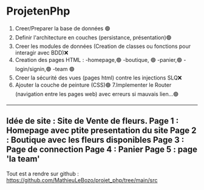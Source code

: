 # ProjetenPhp






1. Creer/Preparer la base de données 🟢
2. Definir l'architecture en couches (persistance, présentation)🟢
3. Creer les modules de données (Creation de classes ou fonctions pour interagir avec BDD)❌
4. Creation des pages HTML :
    -homepage,🟢
    -boutique, 🟢
    -panier,🟢
    -login/signin,🟢
    -team 🟢
5. Creer la sécurité des vues (pages html) contre les injections SLQ❌
6. Ajouter la couche de peinture (CSS)🟢
7.Implementer le Router (navigation entre les pages web) avec erreurs si mauvais lien...🟢
-----------------------------------------------------------------------------------------------------
Idée de site : Site de Vente de fleurs. 
Page 1 : Homepage avec ptite presentation du site
Page 2 : Boutique avec les fleurs disponibles
Page 3 : Page de connection 
Page 4 : Panier 
Page 5 : page 'la team'
------------------------------------------------------------------------------------------------------
Tout est a rendre sur github : https://github.com/MathieuLeBozo/projet_php/tree/main/src